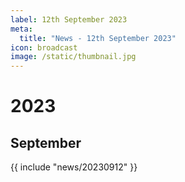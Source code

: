 ```yaml
---
label: 12th September 2023
meta:
  title: "News - 12th September 2023"
icon: broadcast
image: /static/thumbnail.jpg
---
```


# 2023
## September

{{ include "news/20230912" }}